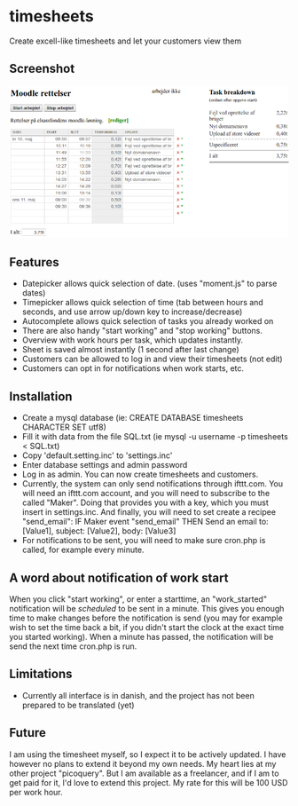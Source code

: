 # timesheets
Create excell-like timesheets and let your customers view them

## Screenshot
![Screenshot](/screenshot.png?raw=true "Screenshot")

## Features
- Datepicker allows quick selection of date. (uses "moment.js" to parse dates)
- Timepicker allows quick selection of time (tab between hours and seconds, and use arrow up/down key to increase/decrease)
- Autocomplete allows quick selection of tasks you already worked on
- There are also handy "start working" and "stop working" buttons.
- Overview with work hours per task, which updates instantly.
- Sheet is saved almost instantly (1 second after last change)
- Customers can be allowed to log in and view their timesheets (not edit)
- Customers can opt in for notifications when work starts, etc.


## Installation
- Create a mysql database (ie: CREATE DATABASE timesheets CHARACTER SET utf8)
- Fill it with data from the file SQL.txt (ie mysql -u username -p timesheets < SQL.txt)
- Copy 'default.setting.inc' to 'settings.inc'
- Enter database settings and admin password
- Log in as admin. You can now create timesheets and customers.
- Currently, the system can only send notifications through ifttt.com. You will need an ifttt.com account, and you will need to subscribe to the called "Maker". Doing that provides you with a key, which you must insert in settings.inc. And finally, you will need to set create a recipee "send_email": IF Maker event "send_email" THEN Send an email to: [Value1], subject: [Value2], body: [Value3]
- For notifications to be sent, you will need to make sure cron.php is called, for example every minute. 

## A word about notification of work start
When you click "start working", or enter a starttime, an "work_started" notification will be <i>scheduled</i> to be sent in a minute. This gives you enough time to make changes before the notification is send (you may for example wish to set the time back a bit, if you didn't start the clock at the exact time you started working). When a minute has passed, the notification will be send the next time cron.php is run. 

## Limitations
- Currently all interface is in danish, and the project has not been prepared to be translated (yet)

## Future
I am using the timesheet myself, so I expect it to be actively updated. I have however no plans to extend it beyond my own needs. My heart lies at my other project "picoquery". But I am available as a freelancer, and if I am to get paid for it, I'd love to extend this project. My rate for this will be 100 USD per work hour.






